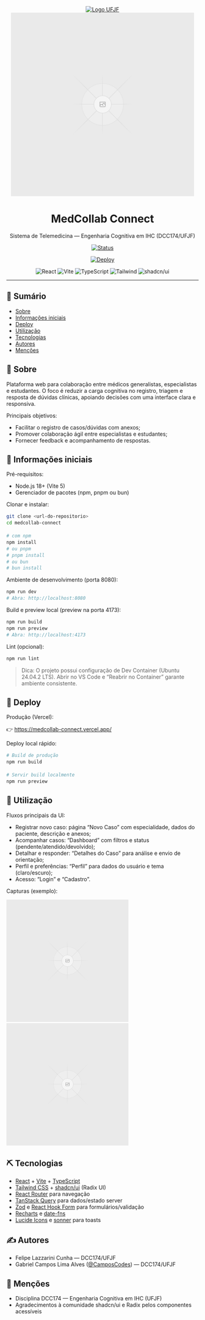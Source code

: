 <p align="center">
  <a href="https://www.ufjf.br" rel="noopener" target="_blank">
    <img width="261" height="148" src="https://upload.wikimedia.org/wikipedia/commons/thumb/7/71/Logo_da_UFJF.png/640px-Logo_da_UFJF.png" alt="Logo UFJF" />
  </a>
  
  <br/>
  <img src="public/placeholder.svg" alt="Banner do projeto" width="480" />
  
</p>

<h1 align="center">MedCollab Connect</h1>
<p align="center">Sistema de Telemedicina — Engenharia Cognitiva em IHC (DCC174/UFJF)</p>

<div align="center">

  <!-- Status -->
  <a href="#"><img alt="Status" src="https://img.shields.io/badge/status-active-success.svg"></a>
  <!-- Deploy -->
  <a href="https://medcollab-connect.vercel.app" target="_blank"><img alt="Deploy" src="https://img.shields.io/badge/deploy-Vercel-000?logo=vercel"></a>
  <!-- Tech badges -->
  <img alt="React" src="https://img.shields.io/badge/React-18-61DAFB?logo=react&logoColor=white" />
  <img alt="Vite" src="https://img.shields.io/badge/Vite-5-646CFF?logo=vite&logoColor=white" />
  <img alt="TypeScript" src="https://img.shields.io/badge/TypeScript-5-3178C6?logo=typescript&logoColor=white" />
  <img alt="Tailwind" src="https://img.shields.io/badge/TailwindCSS-3-06B6D4?logo=tailwindcss&logoColor=white" />
  <img alt="shadcn/ui" src="https://img.shields.io/badge/shadcn/ui-%20-111827" />

</div>

---

## 📝 Sumário
- [Sobre](#about)
- [Informações iniciais](#getting_started)
- [Deploy](#deployment)
- [Utilização](#usage)
- [Tecnologias](#built_using)
- [Autores](#authors)
- [Menções](#acknowledgement)

## 🧐 Sobre <a name = "about"></a>
Plataforma web para colaboração entre médicos generalistas, especialistas e estudantes. O foco é reduzir a carga cognitiva no registro, triagem e resposta de dúvidas clínicas, apoiando decisões com uma interface clara e responsiva.

Principais objetivos:
- Facilitar o registro de casos/dúvidas com anexos;
- Promover colaboração ágil entre especialistas e estudantes;
- Fornecer feedback e acompanhamento de respostas.

## 🏁 Informações iniciais <a name = "getting_started"></a>
Pré-requisitos:
- Node.js 18+ (Vite 5)
- Gerenciador de pacotes (npm, pnpm ou bun)

Clonar e instalar:
```bash
git clone <url-do-repositorio>
cd medcollab-connect

# com npm
npm install
# ou pnpm
# pnpm install
# ou bun
# bun install
```

Ambiente de desenvolvimento (porta 8080):
```bash
npm run dev
# Abra: http://localhost:8080
```

Build e preview local (preview na porta 4173):
```bash
npm run build
npm run preview
# Abra: http://localhost:4173
```

Lint (opcional):
```bash
npm run lint
```

> Dica: O projeto possui configuração de Dev Container (Ubuntu 24.04.2 LTS). Abrir no VS Code e “Reabrir no Container” garante ambiente consistente.

## 🚀 Deploy <a name = "deployment"></a>
Produção (Vercel):

👉 https://medcollab-connect.vercel.app/

Deploy local rápido:
```bash
# Build de produção
npm run build

# Servir build localmente
npm run preview
```

## 🎈 Utilização <a name="usage"></a>
Fluxos principais da UI:
- Registrar novo caso: página “Novo Caso” com especialidade, dados do paciente, descrição e anexos;
- Acompanhar casos: “Dashboard” com filtros e status (pendente/atendido/devolvido);
- Detalhar e responder: “Detalhes do Caso” para análise e envio de orientação;
- Perfil e preferências: “Perfil” para dados do usuário e tema (claro/escuro);
- Acesso: “Login” e “Cadastro”.

Capturas (exemplo):

<p>
  <img src="public/placeholder.svg" alt="Screenshot 1" width="320" />
  <img src="public/placeholder.svg" alt="Screenshot 2" width="320" />
</p>

## ⛏️ Tecnologias <a name = "built_using"></a>
- [React](https://react.dev/) + [Vite](https://vitejs.dev/) + [TypeScript](https://www.typescriptlang.org/)
- [Tailwind CSS](https://tailwindcss.com/) + [shadcn/ui](https://ui.shadcn.com/) (Radix UI)
- [React Router](https://reactrouter.com/) para navegação
- [TanStack Query](https://tanstack.com/query/latest) para dados/estado server
- [Zod](https://zod.dev/) e [React Hook Form](https://react-hook-form.com/) para formulários/validação
- [Recharts](https://recharts.org/) e [date-fns](https://date-fns.org/)
- [Lucide Icons](https://lucide.dev/) e [sonner](https://sonner.emilkowal.ski/) para toasts

## ✍️ Autores <a name = "authors"></a>
- Felipe Lazzarini Cunha — DCC174/UFJF
- Gabriel Campos Lima Alves ([@CamposCodes](https://github.com/CamposCodes)) — DCC174/UFJF

## 🎉 Menções <a name = "acknowledgement"></a>
- Disciplina DCC174 — Engenharia Cognitiva em IHC (UFJF)
- Agradecimentos à comunidade shadcn/ui e Radix pelos componentes acessíveis

